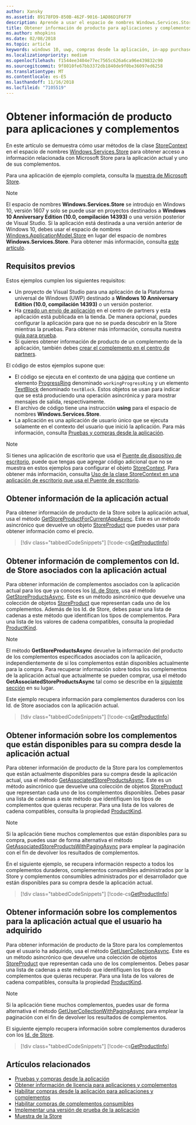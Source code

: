 ```yaml
---
author: Xansky
ms.assetid: 89178FD9-850B-462F-9016-1AD86D1F6F7F
description: Aprende a usar el espacio de nombres Windows.Services.Store para obtener información del producto relacionada con la Store para la aplicación actual o uno de sus complementos.
title: Obtener información de producto para aplicaciones y complementos
ms.author: mhopkins
ms.date: 02/08/2018
ms.topic: article
keywords: windows 10, uwp, compras desde la aplicación, in-app purchases, IAP, complementos, add-ons, Windows.Services.Store
ms.localizationpriority: medium
ms.openlocfilehash: f1544ee3404e77ec7565c626a6ca96e439832c90
ms.sourcegitcommit: 9f8010fe67bb3372db1840de9f0be36097ed6258
ms.translationtype: MT
ms.contentlocale: es-ES
ms.lasthandoff: 11/16/2018
ms.locfileid: "7105519"
---
```

# <a name="get-product-info-for-apps-and-add-ons"></a>Obtener información de producto para aplicaciones y complementos

En este artículo se demuestra cómo usar métodos de la clase [StoreContext](https://msdn.microsoft.com/library/windows/apps/windows.services.store.storecontext.aspx) en el espacio de nombres [Windows.Services.Store](https://msdn.microsoft.com/library/windows/apps/windows.services.store.aspx) para obtener acceso a información relacionada con Microsoft Store para la aplicación actual y uno de sus complementos.

Para una aplicación de ejemplo completa, consulta la [muestra de Microsoft Store](https://github.com/Microsoft/Windows-universal-samples/tree/master/Samples/Store).

> [!NOTE]
> El espacio de nombres **Windows.Services.Store** se introdujo en Windows 10, versión 1607 y solo se puede usar en proyectos destinados a **Windows 10 Anniversary Edition (10.0, compilación 14393)** o una versión posterior de Visual Studio. Si la aplicación está destinada a una versión anterior de Windows 10, debes usar el espacio de nombres [Windows.ApplicationModel.Store](https://msdn.microsoft.com/library/windows/apps/windows.applicationmodel.store.aspx) en lugar del espacio de nombres **Windows.Services.Store**. Para obtener más información, consulta [este artículo](in-app-purchases-and-trials-using-the-windows-applicationmodel-store-namespace.md).

## <a name="prerequisites"></a>Requisitos previos

Estos ejemplos cumplen los siguientes requisitos:
* Un proyecto de Visual Studio para una aplicación de la Plataforma universal de Windows (UWP) destinado a **Windows 10 Anniversary Edition (10.0, compilación 14393)** o un versión posterior.
* Ha [creado un envío de aplicación](https://msdn.microsoft.com/windows/uwp/publish/app-submissions) en el centro de partners y esta aplicación está publicada en la tienda. De manera opcional, puedes configurar la aplicación para que no se pueda descubrir en la Store mientras la pruebas. Para obtener más información, consulta nuestra [guía para prueba](in-app-purchases-and-trials.md#testing).
* Si quieres obtener información de producto de un complemento de la aplicación, también debes [crear el complemento en el centro de partners](../publish/add-on-submissions.md).

El código de estos ejemplos supone que:
* El código se ejecuta en el contexto de una [página](https://msdn.microsoft.com/library/windows/apps/windows.ui.xaml.controls.page.aspx) que contiene un elemento [ProgressRing](https://msdn.microsoft.com/library/windows/apps/windows.ui.xaml.controls.progressring.aspx) denominado ```workingProgressRing``` y un elemento [TextBlock](https://msdn.microsoft.com/library/windows/apps/windows.ui.xaml.controls.textblock.aspx) denominado ```textBlock```. Estos objetos se usan para indicar que se está produciendo una operación asincrónica y para mostrar mensajes de salida, respectivamente.
* El archivo de código tiene una instrucción **using** para el espacio de nombres **Windows.Services.Store**.
* La aplicación es una aplicación de usuario único que se ejecuta solamente en el contexto del usuario que inició la aplicación. Para más información, consulta [Pruebas y compras desde la aplicación](in-app-purchases-and-trials.md#api_intro).

> [!NOTE]
> Si tienes una aplicación de escritorio que usa el [Puente de dispositivo de escritorio](https://developer.microsoft.com/windows/bridges/desktop), puede que tengas que agregar código adicional que no se muestra en estos ejemplos para configurar el objeto [StoreContext](https://msdn.microsoft.com/library/windows/apps/windows.services.store.storecontext.aspx). Para obtener más información, consulta [Uso de la clase StoreContext en una aplicación de escritorio que usa el Puente de escritorio](in-app-purchases-and-trials.md#desktop).

## <a name="get-info-for-the-current-app"></a>Obtener información de la aplicación actual

Para obtener información de producto de la Store sobre la aplicación actual, usa el método [GetStoreProductForCurrentAppAsync](https://docs.microsoft.com/uwp/api/windows.services.store.storecontext.getstoreproductforcurrentappasync). Este es un método asincrónico que devuelve un objeto [StoreProduct](https://msdn.microsoft.com/library/windows/apps/windows.services.store.storeproduct.aspx) que puedes usar para obtener información como el precio.

> [!div class="tabbedCodeSnippets"]
[!code-cs[GetProductInfo](./code/InAppPurchasesAndLicenses_RS1/cs/GetAppInfoPage.xaml.cs#GetAppInfo)]

## <a name="get-info-for-add-ons-with-known-store-ids-that-are-associated-with-the-current-app"></a>Obtener información de complementos con Id. de Store asociados con la aplicación actual

Para obtener información de complementos asociados con la aplicación actual para los que ya conoces los [Id. de Store](in-app-purchases-and-trials.md#store_ids), usa el método [GetStoreProductsAsync](https://docs.microsoft.com/uwp/api/windows.services.store.storecontext.getstoreproductsasync). Este es un método asincrónico que devuelve una colección de objetos [StoreProduct](https://msdn.microsoft.com/library/windows/apps/windows.services.store.storeproduct.aspx) que representan cada uno de los complementos. Además de los Id. de Store, debes pasar una lista de cadenas a este método que identifican los tipos de complementos. Para una lista de los valores de cadena compatibles, consulta la propiedad [ProductKind](https://docs.microsoft.com/uwp/api/windows.services.store.storeproduct.productkind).

> [!NOTE]
> El método **GetStoreProductsAsync** devuelve la información del producto de los complementos especificados asociados con la aplicación, independientemente de si los complementos están disponibles actualmente para la compra. Para recuperar información sobre todos los complementos de la aplicación actual que actualmente se pueden comprar, usa el método **GetAssociatedStoreProductsAsync** tal como se describe en la [siguiente sección](#get-info-for-add-ons-that-are-available-for-purchase-from-the-current-app) en su lugar.

Este ejemplo recupera información para complementos duraderos con los Id. de Store asociados con la aplicación actual.

> [!div class="tabbedCodeSnippets"]
[!code-cs[GetProductInfo](./code/InAppPurchasesAndLicenses_RS1/cs/GetProductInfoPage.xaml.cs#GetProductInfo)]

## <a name="get-info-for-add-ons-that-are-available-for-purchase-from-the-current-app"></a>Obtener información sobre los complementos que están disponibles para su compra desde la aplicación actual

Para obtener información de producto de la Store para los complementos que están actualmente disponibles para su compra desde la aplicación actual, usa el método [GetAssociatedStoreProductsAsync](https://docs.microsoft.com/uwp/api/windows.services.store.storecontext.getassociatedstoreproductsasync). Este es un método asincrónico que devuelve una colección de objetos [StoreProduct](https://msdn.microsoft.com/library/windows/apps/windows.services.store.storeproduct.aspx) que representan cada uno de los complementos disponibles. Debes pasar una lista de cadenas a este método que identifiquen los tipos de complementos que quieras recuperar. Para una lista de los valores de cadena compatibles, consulta la propiedad [ProductKind](https://docs.microsoft.com/uwp/api/windows.services.store.storeproduct.productkind).

> [!NOTE]
> Si la aplicación tiene muchos complementos que están disponibles para su compra, puedes usar de forma alternativa el método [GetAssociatedStoreProductsWithPagingAsync](https://docs.microsoft.com/uwp/api/Windows.Services.Store.StoreContext.GetAssociatedStoreProductsWithPagingAsync) para emplear la paginación con el fin de devolver los resultados de complementos.

En el siguiente ejemplo, se recupera información respecto a todos los complementos duraderos, complementos consumibles administrados por la Store y complementos consumibles administrados por el desarrollador que están disponibles para su compra desde la aplicación actual.

> [!div class="tabbedCodeSnippets"]
[!code-cs[GetProductInfo](./code/InAppPurchasesAndLicenses_RS1/cs/GetAddOnInfoPage.xaml.cs#GetAddOnInfo)]


## <a name="get-info-for-add-ons-for-the-current-app-that-the-user-has-purchased"></a>Obtener información sobre los complementos para la aplicación actual que el usuario ha adquirido

Para obtener información de producto de la Store para los complementos que el usuario ha adquirido, usa el método [GetUserCollectionAsync](https://docs.microsoft.com/uwp/api/windows.services.store.storecontext.getusercollectionasync). Este es un método asincrónico que devuelve una colección de objetos [StoreProduct](https://msdn.microsoft.com/library/windows/apps/windows.services.store.storeproduct.aspx) que representan cada uno de los complementos. Debes pasar una lista de cadenas a este método que identifiquen los tipos de complementos que quieras recuperar. Para una lista de los valores de cadena compatibles, consulta la propiedad [ProductKind](https://msdn.microsoft.com/library/windows/apps/windows.services.store.storeproduct.productkind.aspx).

> [!NOTE]
> Si la aplicación tiene muchos complementos, puedes usar de forma alternativa el método [GetUserCollectionWithPagingAsync](https://docs.microsoft.com/uwp/api/windows.services.store.storecontext.getusercollectionwithpagingasync) para emplear la paginación con el fin de devolver los resultados de complementos.

El siguiente ejemplo recupera información sobre complementos duraderos con los [Id. de Store](in-app-purchases-and-trials.md#store_ids).

> [!div class="tabbedCodeSnippets"]
[!code-cs[GetProductInfo](./code/InAppPurchasesAndLicenses_RS1/cs/GetUserCollectionPage.xaml.cs#GetUserCollection)]

## <a name="related-topics"></a>Artículos relacionados

* [Pruebas y compras desde la aplicación](in-app-purchases-and-trials.md)
* [Obtener información de licencia para aplicaciones y complementos](get-license-info-for-apps-and-add-ons.md)
* [Habilitar compras desde la aplicación para aplicaciones y complementos](enable-in-app-purchases-of-apps-and-add-ons.md)
* [Habilitar compras de complementos consumibles](enable-consumable-add-on-purchases.md)
* [Implementar una versión de prueba de la aplicación](implement-a-trial-version-of-your-app.md)
* [Muestra de la Store](https://github.com/Microsoft/Windows-universal-samples/tree/master/Samples/Store)
